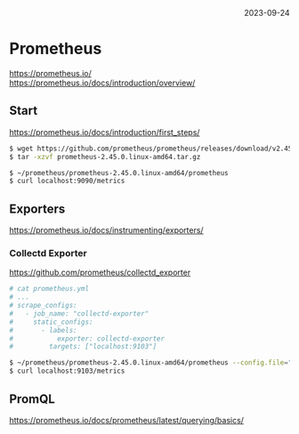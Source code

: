 <p style="text-align: right">2023-09-24</p>

# Prometheus

https://prometheus.io/ \
https://prometheus.io/docs/introduction/overview/

## Start

https://prometheus.io/docs/introduction/first_steps/

```bash
$ wget https://github.com/prometheus/prometheus/releases/download/v2.45.0/prometheus-2.45.0.linux-amd64.tar.gz
$ tar -xzvf prometheus-2.45.0.linux-amd64.tar.gz

$ ~/prometheus/prometheus-2.45.0.linux-amd64/prometheus
$ curl localhost:9090/metrics
```

## Exporters

https://prometheus.io/docs/instrumenting/exporters/

### Collectd Exporter

https://github.com/prometheus/collectd_exporter

```bash
# cat prometheus.yml
# ...
# scrape_configs:
#   - job_name: "collectd-exporter"
#     static_configs:
#       - labels:
#           exporter: collectd-exporter
#         targets: ["localhost:9103"]

$ ~/prometheus/prometheus-2.45.0.linux-amd64/prometheus --config.file="prometheus.yml"
$ curl localhost:9103/metrics
```

## PromQL

https://prometheus.io/docs/prometheus/latest/querying/basics/
